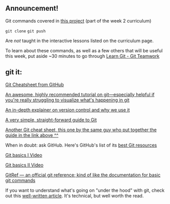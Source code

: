 ## Announcement!

Git commands covered in [this project](https://www.codecademy.com/en/courses/learn-git/projects/js-homework) (part of the week 2 curriculum)

`git clone`
`git push`

Are _not_ taught in the interactive lessons listed on the curriculum page.

To learn about these commands, as well as a few others that will be useful this week, put aside ~30 minutes to go through [Learn Git - Git Teamwork](https://www.codecademy.com/en/courses/learn-git/lessons/git-teamwork/exercises/remotes?action=lesson_resume)

## git it:

[Git Cheatsheet from GitHub](https://services.github.com/kit/downloads/github-git-cheat-sheet.pdf)

[An awesome, highly recommended tutorial on git—especially helpful if you're really struggling to visualize what's happening in git](http://learngitbranching.js.org/)

[An in-depth explainer on version control and why we use it](https://www.atlassian.com/git/tutorials/what-is-version-control/benefits-of-version-control)

[A very simple, straight-forward guide to Git](http://rogerdudler.github.io/git-guide/)

[Another Git cheat sheet, this one by the same guy who put together the guide in the link above ^^](http://rogerdudler.github.io/git-guide/files/git_cheat_sheet.pdf)

When in doubt: ask GitHub. Here's GitHub's list of its [best Git resources](https://help.github.com/articles/good-resources-for-learning-git-and-github/)

[Git basics I Video](https://www.youtube.com/watch?v=8oRjP8yj2Wo)

[Git basics II Video](https://www.youtube.com/watch?v=uhtzxPU7Bz0)

[GitRef — an official git reference; kind of like the documentation for basic git commands](http://gitref.org/)

If you want to understand what's going on "under the hood" with git, check out this [well-written article](https://codewords.recurse.com/issues/two/git-from-the-inside-out). It's technical, but well worth the read.
